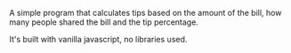 A simple program that calculates tips based on the amount of the bill, how many people shared the bill and the tip percentage. 

It's built with vanilla javascript, no libraries used.
